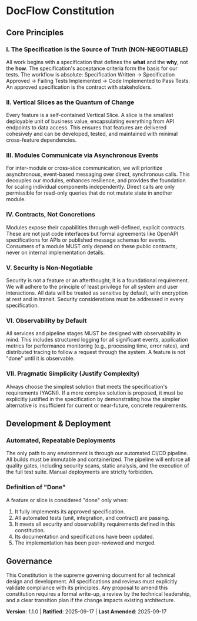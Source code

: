 # DocFlow Constitution

## Core Principles

### I. The Specification is the Source of Truth (NON-NEGOTIABLE)
All work begins with a specification that defines the **what** and the **why**, not the **how**. The specification's acceptance criteria form the basis for our tests. The workflow is absolute: Specification Written → Specification Approved → Failing Tests Implemented → Code Implemented to Pass Tests. An approved specification is the contract with stakeholders.

### II. Vertical Slices as the Quantum of Change
Every feature is a self-contained Vertical Slice. A slice is the smallest deployable unit of business value, encapsulating everything from API endpoints to data access. This ensures that features are delivered cohesively and can be developed, tested, and maintained with minimal cross-feature dependencies.

### III. Modules Communicate via Asynchronous Events
For inter-module or cross-slice communication, we will prioritize asynchronous, event-based messaging over direct, synchronous calls. This decouples our modules, enhances resilience, and provides the foundation for scaling individual components independently. Direct calls are only permissible for read-only queries that do not mutate state in another module.

### IV. Contracts, Not Concretions
Modules expose their capabilities through well-defined, explicit contracts. These are not just code interfaces but formal agreements like OpenAPI specifications for APIs or published message schemas for events. Consumers of a module MUST only depend on these public contracts, never on internal implementation details.

### V. Security is Non-Negotiable
Security is not a feature or an afterthought; it is a foundational requirement. We will adhere to the principle of least privilege for all system and user interactions. All data will be treated as sensitive by default, with encryption at rest and in transit. Security considerations must be addressed in every specification.

### VI. Observability by Default
All services and pipeline stages MUST be designed with observability in mind. This includes structured logging for all significant events, application metrics for performance monitoring (e.g., processing time, error rates), and distributed tracing to follow a request through the system. A feature is not "done" until it is observable.

### VII. Pragmatic Simplicity (Justify Complexity)
Always choose the simplest solution that meets the specification's requirements (YAGNI). If a more complex solution is proposed, it must be explicitly justified in the specification by demonstrating how the simpler alternative is insufficient for current or near-future, concrete requirements.

## Development & Deployment

### Automated, Repeatable Deployments
The only path to any environment is through our automated CI/CD pipeline. All builds must be immutable and containerized. The pipeline will enforce all quality gates, including security scans, static analysis, and the execution of the full test suite. Manual deployments are strictly forbidden.

### Definition of "Done"
A feature or slice is considered "done" only when:
1.  It fully implements its approved specification.
2.  All automated tests (unit, integration, and contract) are passing.
3.  It meets all security and observability requirements defined in this constitution.
4.  Its documentation and specifications have been updated.
5.  The implementation has been peer-reviewed and merged.

## Governance

This Constitution is the supreme governing document for all technical design and development. All specifications and reviews must explicitly validate compliance with its principles. Any proposal to amend this constitution requires a formal write-up, a review by the technical leadership, and a clear transition plan if the change impacts existing architecture.

**Version**: 1.1.0 | **Ratified**: 2025-09-17 | **Last Amended**: 2025-09-17